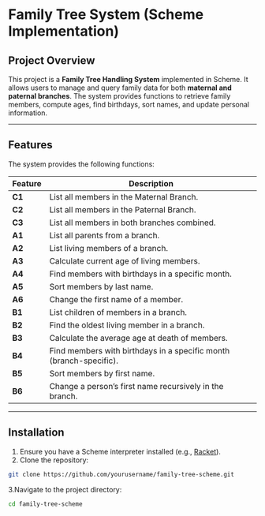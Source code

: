 # Family Tree System (Scheme Implementation)

## Project Overview

This project is a **Family Tree Handling System** implemented in Scheme. It allows users to manage and query family data for both **maternal and paternal branches**. The system provides functions to retrieve family members, compute ages, find birthdays, sort names, and update personal information.

---

## Features

The system provides the following functions:

| Feature | Description |
|---------|-------------|
| **C1** | List all members in the Maternal Branch. |
| **C2** | List all members in the Paternal Branch. |
| **C3** | List all members in both branches combined. |
| **A1** | List all parents from a branch. |
| **A2** | List living members of a branch. |
| **A3** | Calculate current age of living members. |
| **A4** | Find members with birthdays in a specific month. |
| **A5** | Sort members by last name. |
| **A6** | Change the first name of a member. |
| **B1** | List children of members in a branch. |
| **B2** | Find the oldest living member in a branch. |
| **B3** | Calculate the average age at death of members. |
| **B4** | Find members with birthdays in a specific month (branch-specific). |
| **B5** | Sort members by first name. |
| **B6** | Change a person’s first name recursively in the branch. |

---

## Installation

1. Ensure you have a Scheme interpreter installed (e.g., [Racket](https://racket-lang.org/)).
2. Clone the repository:

```bash
git clone https://github.com/yourusername/family-tree-scheme.git
```
3.Navigate to the project directory:

```bash
cd family-tree-scheme
